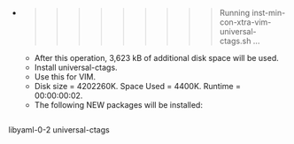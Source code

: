 * >>>>>>>>> Running inst-min-con-xtra-vim-universal-ctags.sh ...
  * After this operation, 3,623 kB of additional disk space will be used.
  * Install universal-ctags.
  * Use this for VIM.
  * Disk size = 4202260K. Space Used = 4400K. Runtime = 00:00:00:02.
  * The following NEW packages will be installed:
  ```bash
libyaml-0-2 universal-ctags
  ```
